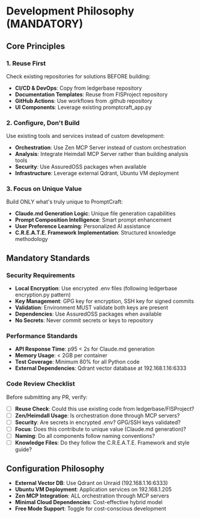 # Development Philosophy (MANDATORY)

## Core Principles

### 1. Reuse First
Check existing repositories for solutions BEFORE building:
- **CI/CD & DevOps**: Copy from ledgerbase repository
- **Documentation Templates**: Reuse from FISProject repository
- **GitHub Actions**: Use workflows from .github repository
- **UI Components**: Leverage existing promptcraft_app.py

### 2. Configure, Don't Build
Use existing tools and services instead of custom development:
- **Orchestration**: Use Zen MCP Server instead of custom orchestration
- **Analysis**: Integrate Heimdall MCP Server rather than building analysis tools
- **Security**: Use AssuredOSS packages when available
- **Infrastructure**: Leverage external Qdrant, Ubuntu VM deployment

### 3. Focus on Unique Value
Build ONLY what's truly unique to PromptCraft:
- **Claude.md Generation Logic**: Unique file generation capabilities
- **Prompt Composition Intelligence**: Smart prompt enhancement
- **User Preference Learning**: Personalized AI assistance
- **C.R.E.A.T.E. Framework Implementation**: Structured knowledge methodology

## Mandatory Standards

### Security Requirements
- **Local Encryption**: Use encrypted .env files (following ledgerbase encryption.py pattern)
- **Key Management**: GPG key for encryption, SSH key for signed commits
- **Validation**: Environment MUST validate both keys are present
- **Dependencies**: Use AssuredOSS packages when available
- **No Secrets**: Never commit secrets or keys to repository

### Performance Standards
- **API Response Time**: p95 < 2s for Claude.md generation
- **Memory Usage**: < 2GB per container
- **Test Coverage**: Minimum 80% for all Python code
- **External Dependencies**: Qdrant vector database at 192.168.1.16:6333

### Code Review Checklist
Before submitting any PR, verify:
- [ ] **Reuse Check**: Could this use existing code from ledgerbase/FISProject?
- [ ] **Zen/Heimdall Usage**: Is orchestration done through MCP servers?
- [ ] **Security**: Are secrets in encrypted .env? GPG/SSH keys validated?
- [ ] **Focus**: Does this contribute to unique value (Claude.md generation)?
- [ ] **Naming**: Do all components follow naming conventions?
- [ ] **Knowledge Files**: Do they follow the C.R.E.A.T.E. Framework and style guide?

## Configuration Philosophy
- **External Vector DB**: Use Qdrant on Unraid (192.168.1.16:6333)
- **Ubuntu VM Deployment**: Application services on 192.168.1.205
- **Zen MCP Integration**: ALL orchestration through MCP servers
- **Minimal Cloud Dependencies**: Cost-effective hybrid model
- **Free Mode Support**: Toggle for cost-conscious development